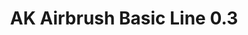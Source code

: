 ---
layout: product
title: "AK Airbrush Basic Line 0.3"
price: "5300" 
desc: "Airbrush 0.3mm"
img_path: "/assets/img/AK9000.webp"
brand: "AMMO"
available: false
special_offer: false
new: false
soon: false
cat: "070000"
subcat: "070100"
subsubcat: "070101"
sifra: "AK9000"
popular: false
spec: false
---